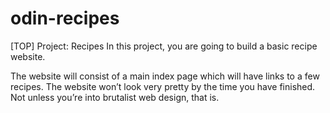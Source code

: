 # odin-recipes
[TOP] Project: Recipes
In this project, you are going to build a basic recipe website.

The website will consist of a main index page which will have links to a few recipes. The website won’t look very pretty by the time you have finished. Not unless you’re into brutalist web design, that is.
